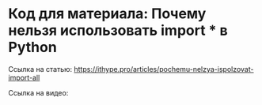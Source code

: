 # Код для материала: Почему нельзя использовать import * в Python

Ссылка на статью: https://ithype.pro/articles/pochemu-nelzya-ispolzovat-import-all

Ссылка на видео: 
